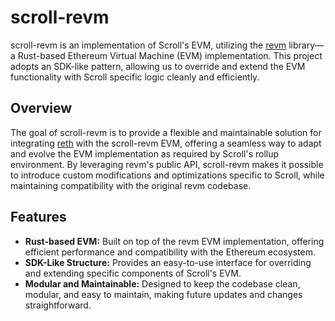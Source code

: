 # scroll-revm

scroll-revm is an implementation of Scroll's EVM, utilizing the [revm](https://github.com/bluealloy/revm) library—a Rust-based Ethereum Virtual Machine (EVM) implementation. This project adopts an SDK-like pattern, allowing us to override and extend the EVM functionality with Scroll specific logic cleanly and efficiently.

## Overview

The goal of scroll-revm is to provide a flexible and maintainable solution for integrating [reth](https://github.com/paradigmxyz/reth) with the scroll-revm EVM, offering a seamless way to adapt and evolve the EVM implementation as required by Scroll's rollup environment. By leveraging revm's public API, scroll-revm makes it possible to introduce custom modifications and optimizations specific to Scroll, while maintaining compatibility with the original revm codebase.

## Features

- **Rust-based EVM:** Built on top of the revm EVM implementation, offering efficient performance and compatibility with the Ethereum ecosystem.
- **SDK-Like Structure:** Provides an easy-to-use interface for overriding and extending specific components of Scroll's EVM.
- **Modular and Maintainable:** Designed to keep the codebase clean, modular, and easy to maintain, making future updates and changes straightforward.
